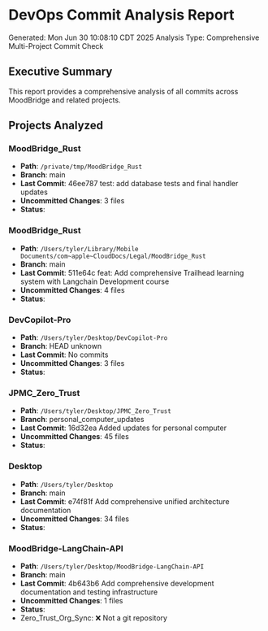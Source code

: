 # DevOps Commit Analysis Report
Generated: Mon Jun 30 10:08:10 CDT 2025
Analysis Type: Comprehensive Multi-Project Commit Check

## Executive Summary
This report provides a comprehensive analysis of all commits across MoodBridge and related projects.

## Projects Analyzed

### MoodBridge_Rust
- **Path**: `/private/tmp/MoodBridge_Rust`
- **Branch**: main
- **Last Commit**: 46ee787 test: add database tests and final handler updates
- **Uncommitted Changes**: 3 files
- **Status**: 

### MoodBridge_Rust
- **Path**: `/Users/tyler/Library/Mobile Documents/com~apple~CloudDocs/Legal/MoodBridge_Rust`
- **Branch**: main
- **Last Commit**: 511e64c feat: Add comprehensive Trailhead learning system with Langchain Development course
- **Uncommitted Changes**: 4 files
- **Status**: 

### DevCopilot-Pro
- **Path**: `/Users/tyler/Desktop/DevCopilot-Pro`
- **Branch**: HEAD
unknown
- **Last Commit**: No commits
- **Uncommitted Changes**: 3 files
- **Status**: 

### JPMC_Zero_Trust
- **Path**: `/Users/tyler/Desktop/JPMC_Zero_Trust`
- **Branch**: personal_computer_updates
- **Last Commit**: 16d32ea Added updates for personal computer
- **Uncommitted Changes**: 45 files
- **Status**: 

### Desktop
- **Path**: `/Users/tyler/Desktop`
- **Branch**: main
- **Last Commit**: e74f81f Add comprehensive unified architecture documentation
- **Uncommitted Changes**: 34 files
- **Status**: 

### MoodBridge-LangChain-API
- **Path**: `/Users/tyler/Desktop/MoodBridge-LangChain-API`
- **Branch**: main
- **Last Commit**: 4b643b6 Add comprehensive development documentation and testing infrastructure
- **Uncommitted Changes**: 1 files
- **Status**: 
- Zero_Trust_Org_Sync: ❌ Not a git repository
